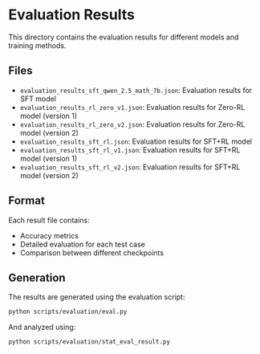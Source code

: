 # Evaluation Results

This directory contains the evaluation results for different models and training methods.

## Files

- `evaluation_results_sft_qwen_2.5_math_7b.json`: Evaluation results for SFT model
- `evaluation_results_rl_zero_v1.json`: Evaluation results for Zero-RL model (version 1)
- `evaluation_results_rl_zero_v2.json`: Evaluation results for Zero-RL model (version 2)
- `evaluation_results_sft_rl.json`: Evaluation results for SFT+RL model
- `evaluation_results_sft_rl_v1.json`: Evaluation results for SFT+RL model (version 1)
- `evaluation_results_sft_rl_v2.json`: Evaluation results for SFT+RL model (version 2)

## Format

Each result file contains:
- Accuracy metrics
- Detailed evaluation for each test case
- Comparison between different checkpoints

## Generation

The results are generated using the evaluation script:
```bash
python scripts/evaluation/eval.py
```

And analyzed using:
```bash
python scripts/evaluation/stat_eval_result.py
``` 